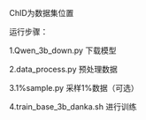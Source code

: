 ChID为数据集位置  

运行步骤：  

1.Qwen_3b_down.py 下载模型

2.data_process.py 预处理数据

3.1%sample.py 采样1%数据（可选）

4.train_base_3b_danka.sh 进行训练
